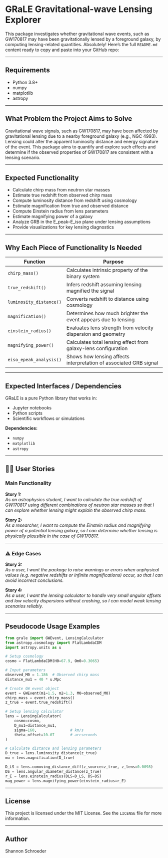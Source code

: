 # GRaLE Gravitational-wave Lensing Explorer
This package investigates whether gravitational wave events, such as GW170817 may have been gravitationally lensed by a foreground galaxy, by computing lensing-related quantities.
Absolutely! Here’s the full `README.md` content ready to copy and paste into your GitHub repo:

---

##  Requirements

- Python 3.8+
- numpy
- matplotlib
- astropy

---

## What Problem the Project Aims to Solve

Gravitational wave signals, such as GW170817, may have been affected by gravitational lensing due to a nearby foreground galaxy (e.g., NGC 4993). Lensing could alter the apparent luminosity distance and energy signature of the event. This package aims to quantify and explore such effects and determine if the observed properties of GW170817 are consistent with a lensing scenario.

---

##  Expected Functionality

- Calculate chirp mass from neutron star masses
- Estimate true redshift from observed chirp mass
- Compute luminosity distance from redshift using cosmology
- Estimate magnification from true and observed distance
- Compute Einstein radius from lens parameters
- Estimate magnifying power of a galaxy
- Analyze GRB in the E_peak–E_iso plane under lensing assumptions
- Provide visualizations for key lensing diagnostics

---

## Why Each Piece of Functionality Is Needed

| Function                     | Purpose                                                                        |
|-----------------------------|---------------------------------------------------------------------------------|
| `chirp_mass()`              | Calculates intrinsic property of the binary system                              |
| `true_redshift()`           | Infers redshift assuming lensing magnified the signal                           |
| `luminosity_distance()`     | Converts redshift to distance using cosmology                                   |
| `magnification()`           | Determines how much brighter the event appears due to lensing                   |
| `einstein_radius()`         | Evaluates lens strength from velocity dispersion and geometry                   |
| `magnifying_power()`        | Calculates total lensing effect from galaxy-lens configuration                  |
| `eiso_epeak_analysis()`     | Shows how lensing affects interpretation of associated GRB signal               |

---

## Expected Interfaces / Dependencies

GRaLE is a pure Python library that works in:

- Jupyter notebooks
- Python scripts
- Scientific workflows or simulations

**Dependencies:**

- `numpy`
- `matplotlib`
- `astropy`

---

## 🧑‍🚀 User Stories

###  Main Functionality

**Story 1:**  
_As an astrophysics student, I want to calculate the true redshift of GW170817 using different combinations of neutron star masses so that I can explore whether lensing might explain the observed chirp mass._

**Story 2:**  
_As a researcher, I want to compute the Einstein radius and magnifying power of a potential lensing galaxy, so I can determine whether lensing is physically plausible in the case of GW170817._

---

### ⚠ Edge Cases

**Story 3:**  
_As a user, I want the package to raise warnings or errors when unphysical values (e.g. negative redshifts or infinite magnifications) occur, so that I can avoid incorrect conclusions._

**Story 4:**  
_As a user, I want the lensing calculator to handle very small angular offsets and low velocity dispersions without crashing, so I can model weak lensing scenarios reliably._

---

## Pseudocode Usage Examples

```python
from grale import GWEvent, LensingCalculator
from astropy.cosmology import FlatLambdaCDM
import astropy.units as u

# Setup cosmology
cosmo = FlatLambdaCDM(H0=67.9, Om0=0.3065)

# Input parameters
observed_M0 = 1.186  # Observed chirp mass
distance_mu1 = 40 * u.Mpc

# Create GW event object
event = GWEvent(m1=1.5, m2=1.3, M0=observed_M0)
chirp_mass = event.chirp_mass()
z_true = event.true_redshift()

# Setup lensing calculator
lens = LensingCalculator(
    cosmo=cosmo,
    D_mu1=distance_mu1,
    sigma=160,               # km/s
    theta_offset=10.07       # arcseconds
)

# Calculate distance and lensing parameters
D_true = lens.luminosity_distance(z_true)
mu = lens.magnification(D_true)

D_LS = lens.comoving_distance_diff(z_source=z_true, z_lens=0.0098)
DS = lens.angular_diameter_distance(z_true)
r_E = lens.einstein_radius(DLS=D_LS, DS=DS)
mag_power = lens.magnifying_power(einstein_radius=r_E)
```

---

##  License

This project is licensed under the MIT License. See the `LICENSE` file for more information.

---

## Author

Shannon Schroeder  
